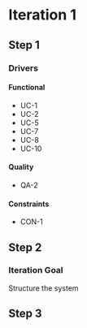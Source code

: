 # Iteration 1


## Step 1

### Drivers

#### Functional

* UC-1
* UC-2
* UC-5
* UC-7
* UC-8
* UC-10

#### Quality

* QA-2

#### Constraints

* CON-1


## Step 2

### Iteration Goal

Structure the system

## Step 3

